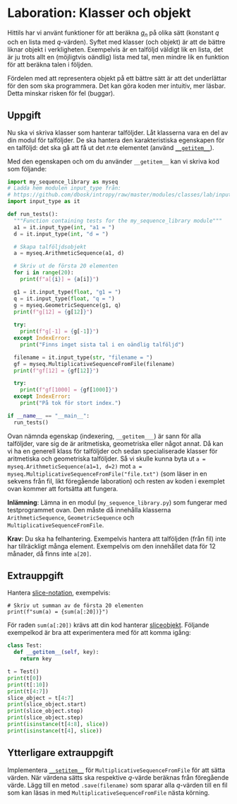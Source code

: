 # Laboration: Klasser och objekt

Hittils har vi använt funktioner för att beräkna $g_n$ på olika sätt (konstant 
$q$ och en lista med $q$-värden). Syftet med klasser (och objekt) är att de 
bättre liknar objekt i verkligheten. Exempelvis är en talföljd väldigt lik en 
lista, det är ju trots allt en (möjligtvis oändlig) lista med tal, men mindre 
lik en funktion för att beräkna talen i följden.

Fördelen med att representera objekt på ett bättre sätt är att det underlättar 
för den som ska programmera. Det kan göra koden mer intuitiv, mer läsbar. Detta 
minskar risken för fel (buggar).


## Uppgift

Nu ska vi skriva klasser som hanterar talföljder. Låt klasserna vara en del av 
din modul för talföljder. De ska hantera den karakteristiska egenskapen för en 
talföljd: det ska gå att få ut det $n$:te elementet (använd 
[`__getitem__`][getitem]).

[getitem]: https://docs.python.org/3/reference/datamodel.html#object.__getitem__

Med den egenskapen och om du använder `__getitem__` kan vi skriva kod som 
följande:

```python
import my_sequence_library as myseq
# Ladda hem modulen input_type från:
# https://github.com/dbosk/intropy/raw/master/modules/classes/lab/input_type.py
import input_type as it

def run_tests():
  """Function containing tests for the my_sequence_library module"""
  a1 = it.input_type(int, "a1 = ")
  d = it.input_type(int, "d = ")

  # Skapa talföljdsobjekt
  a = myseq.ArithmeticSequence(a1, d)

  # Skriv ut de första 20 elementen
  for i in range(20):
    print(f"a[{i}] = {a[i]}")

  g1 = it.input_type(float, "g1 = ")
  q = it.input_type(float, "q = ")
  g = myseq.GeometricSequence(g1, q)
  print(f"g[12] = {g[12]}")
  
  try:
    print(f"g[-1] = {g[-1]}")
  except IndexError:
    print("Finns inget sista tal i en oändlig talföljd")

  filename = it.input_type(str, "filename = ")
  gf = myseq.MultiplicativeSequenceFromFile(filename)
  print(f"gf[12] = {gf[12]}")

  try:
    print(f"gf[1000] = {gf[1000]}")
  except IndexError:
    print("På tok för stort index.")

if __name__ == "__main__":
  run_tests()
```

Ovan nämnda egenskap (indexering, `__getitem___`) är sann för alla talföljder, 
vare sig de är aritmetiska, geometriska eller något annat. Då kan vi ha en 
generell klass för talföljder och sedan specialiserade klasser för aritmetiska 
och geometriska talföljder. Så vi skulle kunna byta ut `a = 
myseq.ArithmeticSequence(a1=1, d=2)` mot `a = 
myseq.MultiplicativeSequenceFromFile("file.txt")` (som läser in en sekvens från 
fil, likt föregående laboration) och resten av koden i exemplet ovan kommer att 
fortsätta att fungera.

**Inlämning**: Lämna in en modul (`my_sequence_library.py`) som fungerar med 
testprogrammet ovan. Den måste då innehålla klasserna `ArithmeticSequence`, 
`GeometricSequence` och `MultiplicativeSequenceFromFile`.

**Krav**: Du ska ha felhantering. Exempelvis hantera att talföljden (från fil) 
inte har tillräckligt många element. Exempelvis om den innehållet data för 12 
månader, då finns inte `a[20]`.


## Extrauppgift

Hantera [slice-notation][slice-notation], exempelvis:
```
# Skriv ut summan av de första 20 elementen
print(f"sum(a) = {sum(a[:20])}")
```

För raden `sum(a[:20])` krävs att din kod hanterar [sliceobjekt][slice-docs]. 
Följande exempelkod är bra att experimentera med för att komma igång:
```python
class Test:
  def __getitem__(self, key):
    return key

t = Test()
print(t[0])
print(t[:10])
print(t[4:7])
slice_object = t[4:7]
print(slice_object.start)
print(slice_object.stop)
print(slice_object.step)
print(isinstance(t[4:8], slice))
print(isinstance(t[4], slice))
```

[slice-notation]: https://docs.python.org/3/tutorial/introduction.html#strings
[slice-docs]: https://docs.python.org/3/library/functions.html#slice


## Ytterligare extrauppgift

Implementera [`__setitem__`][setitem] för `MultiplicativeSequenceFromFile` för 
att sätta värden. När värdena sätts ska respektive $q$-värde beräknas från 
föregående värde. Lägg till en metod `.save(filename)` som sparar alla 
$q$-värden till en fil som kan läsas in med `MultiplicativeSequenceFromFile` 
nästa körning.

[setitem]: https://docs.python.org/3/reference/datamodel.html#object.__setitem__

